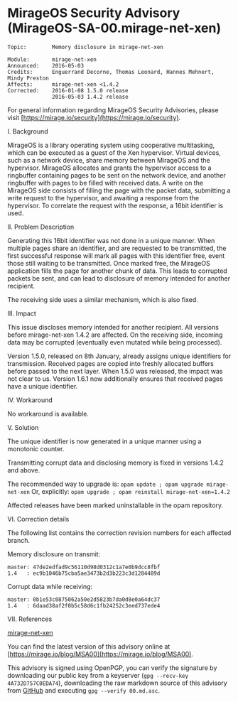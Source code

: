 # MirageOS Security Advisory (MirageOS-SA-00.mirage-net-xen)

```
Topic:        Memory disclosure in mirage-net-xen

Module:       mirage-net-xen
Announced:    2016-05-03
Credits:      Enguerrand Decorne, Thomas Leonard, Hannes Mehnert, Mindy Preston
Affects:      mirage-net-xen <1.4.2
Corrected:    2016-01-08 1.5.0 release
              2016-05-03 1.4.2 release
```

For general information regarding MirageOS Security Advisories,
please visit [https://mirage.io/security](https://mirage.io/security).

I.   Background

MirageOS is a library operating system using cooperative multitasking, which can
be executed as a guest of the Xen hypervisor.  Virtual devices, such as a
network device, share memory between MirageOS and the hypervisor.  MirageOS
allocates and grants the hypervisor access to a ringbuffer containing pages to
be sent on the network device, and another ringbuffer with pages to be filled
with received data.  A write on the MirageOS side consists of filling the page
with the packet data, submitting a write request to the hypervisor, and awaiting
a response from the hypervisor.  To correlate the request with the response, a
16bit identifier is used.

II.  Problem Description

Generating this 16bit identifier was not done in a unique manner.  When multiple
pages share an identifier, and are requested to be transmitted, the first
successful response will mark all pages with this identifier free, event those
still waiting to be transmitted.  Once marked free, the MirageOS application
fills the page for another chunk of data.  This leads to corrupted packets be
sent, and can lead to disclosure of memory intended for another recipient.

The receiving side uses a similar mechanism, which is also fixed.

III. Impact

This issue discloses memory intended for another recipient.  All versions
before mirage-net-xen 1.4.2 are affected.  On the receiving side, incoming data
may be corrupted (eventually even mutated while being processed).

Version 1.5.0, released on 8th January, already assigns unique identifiers for
transmission.  Received pages are copied into freshly allocated buffers before
passed to the next layer.  When 1.5.0 was released, the impact was not clear to
us.  Version 1.6.1 now additionally ensures that received pages have a unique
identifier.

IV.  Workaround

No workaround is available.

V.   Solution

The unique identifier is now generated in a unique manner using a monotonic
counter.

Transmitting corrupt data and disclosing memory is fixed in versions 1.4.2 and
above.

The recommended way to upgrade is: `opam update ; opam upgrade mirage-net-xen`
Or, explicitly: `opam upgrade ; opam reinstall mirage-net-xen=1.4.2`

Affected releases have been marked uninstallable in the opam repository.

VI.  Correction details

The following list contains the correction revision numbers for each
affected branch.

Memory disclosure on transmit:
```
master: 47de2edfad9c56110d98d0312c1a7e0b9dcc8fbf
1.4   : ec9b1046b75cba5ae3473b2d3b223c3d1284489d
```

Corrupt data while receiving:
```
master: 0b1e53c0875062a50e2d5823b7da0d8e0a64dc37
1.4   : 6daad38af2f0b5c58d6c1fb24252c3eed737ede4
```

VII. References

[mirage-net-xen](https://github.com/mirage/mirage-net-xen)

You can find the latest version of this advisory online at
[https://mirage.io/blog/MSA00](https://mirage.io/blog/MSA00).

This advisory is signed using OpenPGP, you can verify the signature
by downloading our public key from a keyserver (`gpg --recv-key 4A732D757C0EDA74`),
downloading the raw markdown source of this advisory from [GitHub](https://raw.githubusercontent.com/mirage/mirage-www/master/tmpl/advisories/00.md.asc)
and executing `gpg --verify 00.md.asc`.
